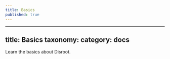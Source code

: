 ```yaml
---
title: Basics
published: true
---
```


---
title: Basics
taxonomy:
    category: docs
---

Learn the basics about Disroot.